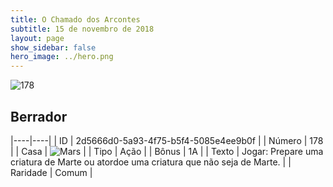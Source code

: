 ```yaml
---
title: O Chamado dos Arcontes
subtitle: 15 de novembro de 2018
layout: page
show_sidebar: false
hero_image: ../hero.png
---
```


![178](https://cdn.keyforgegame.com/media/card_front/pt/341_178_7J9MG8W9F6GM_pt.png)

## Berrador

|----|----|
| ID | 2d5666d0-5a93-4f75-b5f4-5085e4ee9b0f |
| Número | 178 |
| Casa | ![Mars](https://archonarcana.com/images/thumb/d/de/Mars.png/22px-Mars.png "Marte") |
| Tipo | Ação |
| Bônus | 1A |
| Texto | Jogar: Prepare uma criatura de Marte ou atordoe uma criatura que não seja de Marte. |
| Raridade | Comum |
